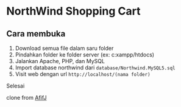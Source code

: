 # NorthWind Shopping Cart

## Cara membuka

1. Download semua file dalam saru folder
2. Pindahkan folder ke folder server (ex: c:xampp/htdocs)
3. Jalankan Apache, PHP, dan MySQL
4. Import database northwind dari `database/Northwind.MySQL5.sql`
5. Visit web dengan url `http://localhost/(nama folder)`

Selesai

clone from [AfifJ](https://github.com/AfifJ)
